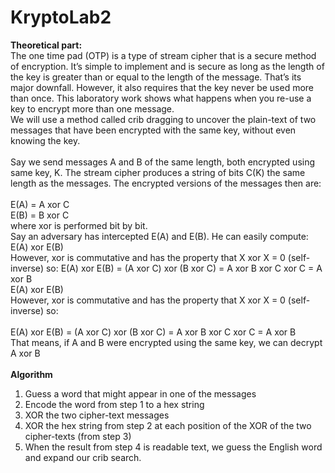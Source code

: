 # KryptoLab2
<b>Theoretical part:</b><br>
The one time pad (OTP) is a type of stream cipher that is a secure method of encryption. It’s simple to implement and is secure as long as the length of the key is greater than or equal to the length of the message. That’s its major downfall. However, it also requires that the key never be used more than once. This laboratory work shows what happens when you re-use a key to encrypt more than one message. <br>
We will use a method called crib dragging to uncover the plain-text of two messages that have been encrypted with the same key, without even knowing the key. <br>
<br>
Say we send messages A and B of the same length, both encrypted using same key, K. The stream cipher produces a string of bits C(K) the same length as the messages. The encrypted versions of the messages then are:<br>
<br>
E(A) = A xor C<br>
E(B) = B xor C<br>
where xor is performed bit by bit.<br>
Say an adversary has intercepted E(A) and E(B). He can easily compute: <br>
E(A) xor E(B)<br>
However, xor is commutative and has the property that X xor X = 0 (self-inverse) so:
E(A) xor E(B) = (A xor C) xor (B xor C) = A xor B xor C xor C = A xor B<br>
E(A) xor E(B)<br>
However, xor is commutative and has the property that X xor X = 0 (self-inverse) so:<br>
<br>
E(A) xor E(B) = (A xor C) xor (B xor C) = A xor B xor C xor C = A xor B
<br>
That means, if A and B were encrypted using the same key, we can decrypt A xor B<br>
<br>
<b>Algorithm</b><br>
1) Guess a word that might appear in one of the messages <br>
2) Encode the word from step 1 to a hex string <br>
3) XOR the two cipher-text messages <br>
4) XOR the hex string from step 2 at each position of the XOR of the two cipher-texts (from step 3) <br>
5) When the result from step 4 is readable text, we guess the English word and expand our crib search. 